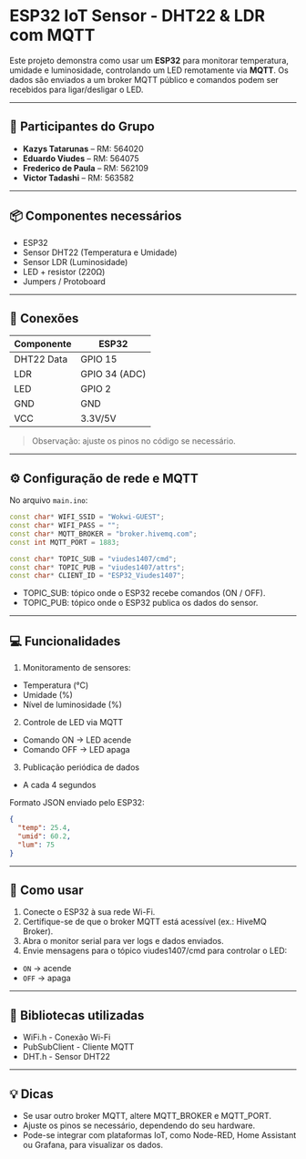 # ESP32 IoT Sensor - DHT22 & LDR com MQTT

Este projeto demonstra como usar um **ESP32** para monitorar temperatura, umidade e luminosidade, controlando um LED remotamente via **MQTT**. Os dados são enviados a um broker MQTT público e comandos podem ser recebidos para ligar/desligar o LED.

---

## 👥 Participantes do Grupo

- **Kazys Tatarunas** – RM: 564020  
- **Eduardo Viudes** – RM: 564075  
- **Frederico de Paula** – RM: 562109 
- **Victor Tadashi** – RM: 563582  

---

## 📦 Componentes necessários

- ESP32
- Sensor DHT22 (Temperatura e Umidade)
- Sensor LDR (Luminosidade)
- LED + resistor (220Ω)
- Jumpers / Protoboard

---

## 🔌 Conexões

| Componente | ESP32 |
|------------|-------|
| DHT22 Data | GPIO 15 |
| LDR        | GPIO 34 (ADC) |
| LED        | GPIO 2  |
| GND        | GND    |
| VCC        | 3.3V/5V|

> Observação: ajuste os pinos no código se necessário.

---

## ⚙️ Configuração de rede e MQTT

No arquivo `main.ino`:

```cpp
const char* WIFI_SSID = "Wokwi-GUEST";
const char* WIFI_PASS = "";
const char* MQTT_BROKER = "broker.hivemq.com";
const int MQTT_PORT = 1883;

const char* TOPIC_SUB = "viudes1407/cmd";
const char* TOPIC_PUB = "viudes1407/attrs";
const char* CLIENT_ID = "ESP32_Viudes1407";
```
- TOPIC_SUB: tópico onde o ESP32 recebe comandos (ON / OFF).
- TOPIC_PUB: tópico onde o ESP32 publica os dados do sensor.

---

## 💻 Funcionalidades
1. Monitoramento de sensores:
- Temperatura (°C)
- Umidade (%)
- Nível de luminosidade (%)
2. Controle de LED via MQTT
- Comando ON → LED acende
- Comando OFF → LED apaga
3. Publicação periódica de dados
- A cada 4 segundos

Formato JSON enviado pelo ESP32:
```json
{
  "temp": 25.4,
  "umid": 60.2,
  "lum": 75
}
```

---

## 🚀 Como usar

1. Conecte o ESP32 à sua rede Wi-Fi.
2. Certifique-se de que o broker MQTT está acessível (ex.: HiveMQ Broker).
3. Abra o monitor serial para ver logs e dados enviados.
4. Envie mensagens para o tópico viudes1407/cmd para controlar o LED:
- `ON` → acende
- `OFF` → apaga

---

## 📄 Bibliotecas utilizadas

- WiFi.h - Conexão Wi-Fi
- PubSubClient - Cliente MQTT
- DHT.h - Sensor DHT22

---

## 💡 Dicas
- Se usar outro broker MQTT, altere MQTT_BROKER e MQTT_PORT.
- Ajuste os pinos se necessário, dependendo do seu hardware.
- Pode-se integrar com plataformas IoT, como Node-RED, Home Assistant ou Grafana, para visualizar os dados.
